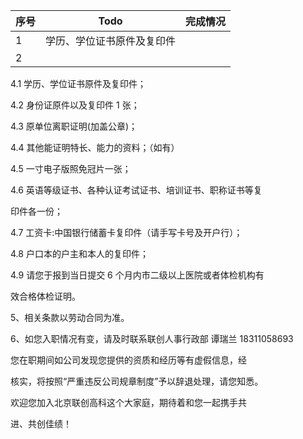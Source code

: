 
| 序号  | Todo          | 完成情况 |
| --- | ------------- | ---- |
| 1   | 学历、学位证书原件及复印件 |      |
| 2   |               |      |


4.1 学历、学位证书原件及复印件；

4.2 身份证原件以及复印件 1 张；

4.3 原单位离职证明(加盖公章)；

4.4 其他能证明特长、能力的资料；（如有）

4.5 一寸电子版照免冠片一张；

4.6 英语等级证书、各种认证考试证书、培训证书、职称证书等复

印件各一份；

4.7 工资卡:中国银行储蓄卡复印件（请手写卡号及开户行）；

4.8 户口本的户主和本人的复印件；

4.9 请您于报到当日提交 6 个月内市二级以上医院或者体检机构有

效合格体检证明。

5、相关条款以劳动合同为准。

6、如您入职情况有变，请及时联系联创人事行政部 谭瑞兰 18311058693

您在职期间如公司发现您提供的资质和经历等有虚假信息，经

核实，将按照“严重违反公司规章制度”予以辞退处理，请您知悉。

欢迎您加入北京联创高科这个大家庭，期待着和您一起携手共

进、共创佳绩！